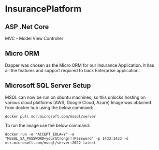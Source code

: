 # InsurancePlatform

## ASP .Net Core

MVC - Model View Controller

## Micro ORM
Dapper was chosen as the Micro ORM for our Insurance Application. It has all the features and support required to back Enterprise application. 

## Microsoft SQL Server Setup
MSQL can now be run on ubuntu machines, so this unlocks hosting on various cloud platforms (AWS, Google Cloud, Azure)
Image was obtained from docker hub using the below command:

`docker pull mcr.microsoft.com/mssql/server`

To run the image use the below command:

`docker run -e "ACCEPT_EULA=Y" -e "MSSQL_SA_PASSWORD=yourStrong(!)Password" -p 1433:1433 -d mcr.microsoft.com/mssql/server:2022-latest`


